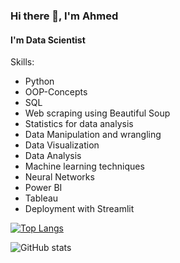### Hi there 👋, I'm Ahmed
#### I'm Data Scientist 
Skills:
* Python
* OOP-Concepts
* SQL
* Web scraping using Beautiful Soup
* Statistics for data analysis
* Data Manipulation and wrangling
* Data Visualization
* Data Analysis
* Machine learning techniques
* Neural Networks
* Power BI
* Tableau
* Deployment with Streamlit


[![Top Langs](https://github-readme-stats.vercel.app/api/top-langs/?username=AhmedMohamedKamel2022)](https://github.com/anuraghazra/github-readme-stats)

![GitHub stats](https://github-readme-stats.vercel.app/api?username=AhmedMohamedKamel2022&show_icons=true)  


